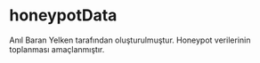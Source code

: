 # honeypotData
Anıl Baran Yelken tarafından oluşturulmuştur. Honeypot verilerinin toplanması amaçlanmıştır.
